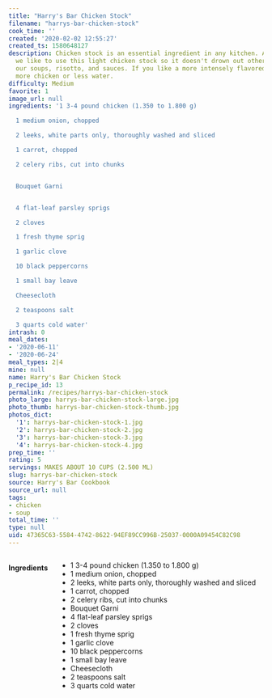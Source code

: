 ```yaml
---
title: "Harry's Bar Chicken Stock"
filename: "harrys-bar-chicken-stock"
cook_time: ''
created: '2020-02-02 12:55:27'
created_ts: 1580648127
description: Chicken stock is an essential ingredient in any kitchen. At Harry's Bar
  we like to use this light chicken stock so it doesn't drown out other flavors in
  our soups, risotto, and sauces. If you like a more intensely flavored stock, use
  more chicken or less water.
difficulty: Medium
favorite: 1
image_url: null
ingredients: '1 3-4 pound chicken (1.350 to 1.800 g)

  1 medium onion, chopped

  2 leeks, white parts only, thoroughly washed and sliced

  1 carrot, chopped

  2 celery ribs, cut into chunks


  Bouquet Garni


  4 flat-leaf parsley sprigs

  2 cloves

  1 fresh thyme sprig

  1 garlic clove

  10 black peppercorns

  1 small bay leave

  Cheesecloth

  2 teaspoons salt

  3 quarts cold water'
intrash: 0
meal_dates:
- '2020-06-11'
- '2020-06-24'
meal_types: 2|4
mine: null
name: Harry's Bar Chicken Stock
p_recipe_id: 13
permalink: /recipes/harrys-bar-chicken-stock
photo_large: harrys-bar-chicken-stock-large.jpg
photo_thumb: harrys-bar-chicken-stock-thumb.jpg
photos_dict:
  '1': harrys-bar-chicken-stock-1.jpg
  '2': harrys-bar-chicken-stock-2.jpg
  '3': harrys-bar-chicken-stock-3.jpg
  '4': harrys-bar-chicken-stock-4.jpg
prep_time: ''
rating: 5
servings: MAKES ABOUT 10 CUPS (2.500 ML)
slug: harrys-bar-chicken-stock
source: Harry's Bar Cookbook
source_url: null
tags:
- chicken
- soup
total_time: ''
type: null
uid: 47365C63-5584-4742-8622-94EF89CC996B-25037-0000A09454C82C98
---
```

<div class="large-8 medium-7 columns" id="writeup">	</div><!-- #writeup -->
</div><!-- #row-one -->
<div class="row" id="row-two">	<div class="medium-4 small-5 columns" id="ingredients"><h4>Ingredients</h4><div class="box box-ingredients content"><ul>
<li>1 3-4 pound chicken (1.350 to 1.800 g)</li>
<li>1 medium onion, chopped</li>
<li>2 leeks, white parts only, thoroughly washed and sliced</li>
<li>1 carrot, chopped</li>
<li>2 celery ribs, cut into chunks</li>
<li>Bouquet Garni</li>
<li>4 flat-leaf parsley sprigs</li>
<li>2 cloves</li>
<li>1 fresh thyme sprig</li>
<li>1 garlic clove</li>
<li>10 black peppercorns</li>
<li>1 small bay leave</li>
<li>Cheesecloth</li>
<li>2 teaspoons salt</li>
<li>3 quarts cold water</li>
</ul>
</div>	</div>	<div class="medium-6 small-7 columns" id="directions">	</div>